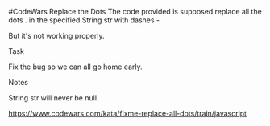 #CodeWars Replace the Dots 
The code provided is supposed replace all the dots . in the specified String str with dashes -

But it's not working properly.

Task

Fix the bug so we can all go home early.

Notes

String str will never be null.

https://www.codewars.com/kata/fixme-replace-all-dots/train/javascript
